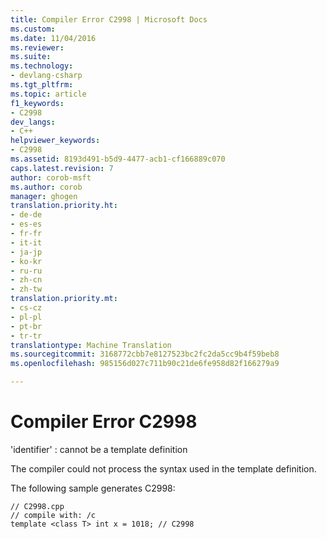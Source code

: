 ```yaml
---
title: Compiler Error C2998 | Microsoft Docs
ms.custom: 
ms.date: 11/04/2016
ms.reviewer: 
ms.suite: 
ms.technology:
- devlang-csharp
ms.tgt_pltfrm: 
ms.topic: article
f1_keywords:
- C2998
dev_langs:
- C++
helpviewer_keywords:
- C2998
ms.assetid: 8193d491-b5d9-4477-acb1-cf166889c070
caps.latest.revision: 7
author: corob-msft
ms.author: corob
manager: ghogen
translation.priority.ht:
- de-de
- es-es
- fr-fr
- it-it
- ja-jp
- ko-kr
- ru-ru
- zh-cn
- zh-tw
translation.priority.mt:
- cs-cz
- pl-pl
- pt-br
- tr-tr
translationtype: Machine Translation
ms.sourcegitcommit: 3168772cbb7e8127523bc2fc2da5cc9b4f59beb8
ms.openlocfilehash: 985156d027c711b90c21de6fe958d82f166279a9

---
```

# Compiler Error C2998
'identifier' : cannot be a template definition  
  
 The compiler could not process the syntax used in the template definition.  
  
 The following sample generates C2998:  
  
```  
// C2998.cpp  
// compile with: /c  
template <class T> int x = 1018; // C2998  
```


<!--HONumber=Jan17_HO1-->


